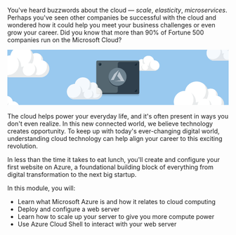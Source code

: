 You've heard buzzwords about the cloud &mdash; _scale_, _elasticity_, _microservices_. Perhaps you've seen other companies be successful with the cloud and wondered how it could help you meet your business challenges or even grow your career. Did you know that more than 90% of Fortune 500 companies run on the Microsoft Cloud?

![The Azure logo representing the start of your learning journey](../media/1-heading.png)

The cloud helps power your everyday life, and it's often present in ways you don't even realize. In this new connected world, we believe technology creates opportunity. To keep up with today's ever-changing digital world, understanding cloud technology can help align your career to this exciting revolution.

In less than the time it takes to eat lunch, you'll create and configure your first website on Azure, a foundational building block of everything from digital transformation to the next big startup.

In this module, you will:

- Learn what Microsoft Azure is and how it relates to cloud computing
- Deploy and configure a web server
- Learn how to scale up your server to give you more compute power
- Use Azure Cloud Shell to interact with your web server
